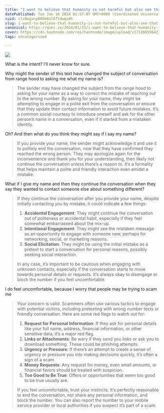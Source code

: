 ```yaml
---
title: "I want to believe that humanity is not harmful but also see that we are self interested, even at the expense of others"
datePublished: Tue Jan 16 2024 01:57:07 GMT+0000 (Coordinated Universal Time)
cuid: clv8wgxnp000m0al67tdwga4h
slug: i-want-to-believe-that-humanity-is-not-harmful-but-also-see-that-we-are-self-interested-even-at-the-expense-of-others
canonical: https://quni.io/2024/01/15/i-want-to-believe-that-humanity-is-not-harmful-but-also-see-that-we-are-self-interested-even-at-the-expense-of-others/
cover: https://cdn.hashnode.com/res/hashnode/image/upload/v1713665964271/07334b6c-4b76-4b5b-88ac-09ba89cf6963.png
tags: uncategorized

---
```


![](https://cdn.hashnode.com/res/hashnode/image/upload/v1713665963141/38b2b6ba-99fc-4d9b-a0bc-9262f7deae2e.png)

What is the intent? I’ll never know for sure.

Why might the sender of this text have changed the subject of conversation from range hood to asking me what my name is?

> The sender may have changed the subject from the range hood to asking for your name as a way to correct the mistake of reaching out to the wrong number. By asking for your name, they might be attempting to engage in a polite exit from the conversation or ensure that they update their contact information to avoid future mistakes. It’s a common social courtesy to introduce oneself and ask for the other person’s name in a conversation, even if it started from a mistaken identity.

Oh? And then what do you think they might say if I say my name?

> If you provide your name, the sender might acknowledge it and use it to politely end the conversation, now that they have confirmed they reached the wrong person. They may apologize again for the inconvenience and thank you for your understanding, then likely not continue the conversation unless there’s a reason to. It’s a formality that helps maintain a polite and friendly interaction even amidst a mistake.

What if I give my name and then they continue the conversation when they say they wanted to contact someone else about something different?

> If they continue the conversation after you provide your name, despite initially contacting you by mistake, it could indicate a few things:
> 
> 1.  **Accidental Engagement**: They might continue the conversation out of politeness or accidental habit, especially if they feel somewhat embarrassed about the mix-up.
> 2.  **Intentional Engagement**: They might see the mistaken message as an opportunity to engage with someone new, perhaps for networking, social, or marketing reasons.
> 3.  **Social Elicitation**: They might be using the initial mistake as a pretext to start a conversation for personal reasons, possibly seeking social interaction.
> 
> In any case, it’s important to be cautious when engaging with unknown contacts, especially if the conversation starts to move towards personal details or requests. It’s always okay to disengage or block the number if you feel uncomfortable.

I do feel uncomfortable, because I worry that people may be trying to scam me

> Your concern is valid. Scammers often use various tactics to engage with potential victims, including pretexting with wrong number texts or friendly conversation. Here are some red flags to watch out for:
> 
> 1.  **Request for Personal Information**: If they ask for personal details like your full name, address, financial information, or other sensitive data, it’s a major red flag.
> 2.  **Links or Attachments**: Be wary if they send you links or ask you to download something. These could be phishing attempts.
> 3.  **Urgency or Pressure**: If there’s an attempt to create a sense of urgency or pressure you into making decisions quickly, it’s often a sign of a scam.
> 4.  **Money Requests**: Any request for money, even small amounts, or financial favors should be treated with suspicion.
> 5.  **Too Good to Be True**: Offers or opportunities that seem too good to be true usually are.
> 
> If you feel uncomfortable, trust your instincts. It’s perfectly reasonable to end the conversation, not share any personal information, and block the number. You can also report the number to your mobile service provider or local authorities if you suspect it’s part of a scam.